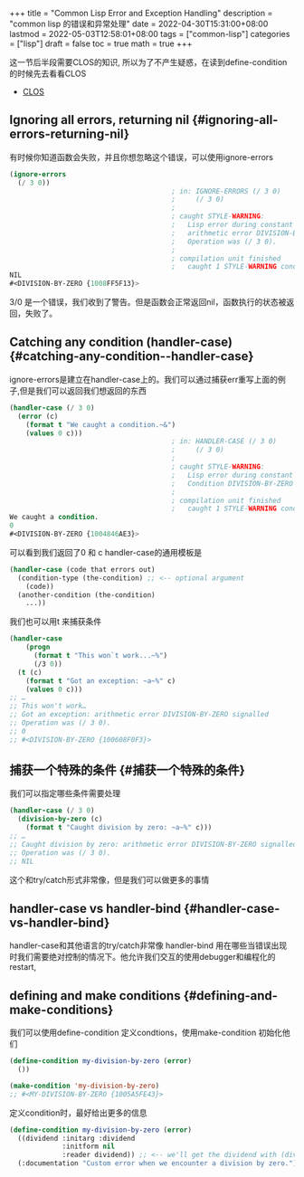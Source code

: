 +++
title = "Common Lisp Error and Exception Handling"
description = "common lisp 的错误和异常处理"
date = 2022-04-30T15:31:00+08:00
lastmod = 2022-05-03T12:58:01+08:00
tags = ["common-lisp"]
categories = ["lisp"]
draft = false
toc = true
math = true
+++

<!--more-->

这一节后半段需要CLOS的知识, 所以为了不产生疑惑，在读到define-condition的时候先去看看CLOS

-   [CLOS](https://lispcookbook.github.io/cl-cookbook/clos.html)


## Ignoring all errors, returning nil {#ignoring-all-errors-returning-nil}

有时候你知道函数会失败，并且你想忽略这个错误，可以使用ignore-errors

```lisp
(ignore-errors
  (/ 3 0))
                                        ; in: IGNORE-ERRORS (/ 3 0)
                                        ;     (/ 3 0)
                                        ;
                                        ; caught STYLE-WARNING:
                                        ;   Lisp error during constant folding:
                                        ;   arithmetic error DIVISION-BY-ZERO signalled
                                        ;   Operation was (/ 3 0).
                                        ;
                                        ; compilation unit finished
                                        ;   caught 1 STYLE-WARNING condition
NIL
#<DIVISION-BY-ZERO {1008FF5F13}>
```

3/0 是一个错误，我们收到了警告。但是函数会正常返回nil，函数执行的状态被返回，失败了。


## Catching any condition (handler-case) {#catching-any-condition--handler-case}

ignore-errors是建立在handler-case上的。我们可以通过捕获err重写上面的例子,但是我们可以返回我们想返回的东西

```lisp
(handler-case (/ 3 0)
  (error (c)
    (format t "We caught a condition.~&")
    (values 0 c)))
                                        ; in: HANDLER-CASE (/ 3 0)
                                        ;     (/ 3 0)
                                        ;
                                        ; caught STYLE-WARNING:
                                        ;   Lisp error during constant folding:
                                        ;   Condition DIVISION-BY-ZERO was signalled.
                                        ;
                                        ; compilation unit finished
                                        ;   caught 1 STYLE-WARNING condition
We caught a condition.
0
#<DIVISION-BY-ZERO {1004846AE3}>
```

可以看到我们返回了0 和 c
handler-case的通用模板是

```lisp
(handler-case (code that errors out)
  (condition-type (the-condition) ;; <-- optional argument
    (code))
  (another-condition (the-condition)
    ...))
```

我们也可以用t 来捕获条件

```lisp
(handler-case
    (progn
      (format t "This won`t work...~%")
      (/3 0))
  (t (c)
    (format t "Got an exception: ~a~%" c)
    (values 0 c)))
;; …
;; This won't work…
;; Got an exception: arithmetic error DIVISION-BY-ZERO signalled
;; Operation was (/ 3 0).
;; 0
;; #<DIVISION-BY-ZERO {100608F0F3}>
```


## 捕获一个特殊的条件 {#捕获一个特殊的条件}

我们可以指定哪些条件需要处理

```lisp
(handler-case (/ 3 0)
  (division-by-zero (c)
    (format t "Caught division by zero: ~a~%" c)))
;; …
;; Caught division by zero: arithmetic error DIVISION-BY-ZERO signalled
;; Operation was (/ 3 0).
;; NIL
```

这个和try/catch形式非常像，但是我们可以做更多的事情


## handler-case vs handler-bind {#handler-case-vs-handler-bind}

handler-case和其他语言的try/catch非常像
handler-bind 用在哪些当错误出现时我们需要绝对控制的情况下。他允许我们交互的使用debugger和编程化的restart,


## defining and make conditions {#defining-and-make-conditions}

我们可以使用define-condition 定义condtions，使用make-condition 初始化他们

```lisp
(define-condition my-division-by-zero (error)
  ())

(make-condition 'my-division-by-zero)
;; #<MY-DIVISION-BY-ZERO {1005A5FE43}>
```

定义condition时，最好给出更多的信息

```lisp
(define-condition my-division-by-zero (error)
  ((dividend :initarg :dividend
             :initform nil
             :reader dividend)) ;; <-- we'll get the dividend with (dividend condition). See the CLOS tutorial if needed.
  (:documentation "Custom error when we encounter a division by zero.")) ;; good practice ;)
```
